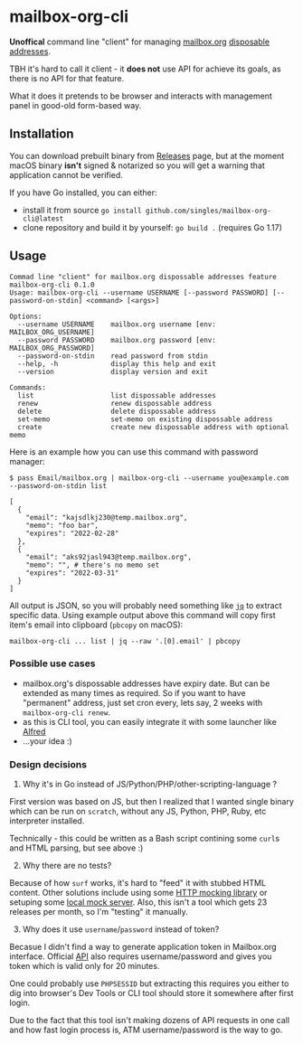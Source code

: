# mailbox-org-cli

**Unoffical** command line "client" for managing [mailbox.org](https://mailbox.org) [disposable addresses](https://mailbox.org/en/post/more-privacy-with-anonymous-disposable-e-mail-addresses).

TBH it's hard to call it client - it **does not** use API for achieve its goals, as there is no API for that feature.

What it does it pretends to be browser and interacts with management panel in good-old form-based way.

## Installation

You can download prebuilt binary from [Releases](https://github.com/singles/mailbox-org-cli/releases) page, but at the moment macOS binary **isn't** signed & notarized so you will get a warning that application cannot be verified.

If you have Go installed, you can either:

* install it from source `go install github.com/singles/mailbox-org-cli@latest`
* clone repository and build it by yourself: `go build .` (requires Go 1.17)

## Usage

```text
Commad line "client" for mailbox.org dispossable addresses feature
mailbox-org-cli 0.1.0
Usage: mailbox-org-cli --username USERNAME [--password PASSWORD] [--password-on-stdin] <command> [<args>]

Options:
  --username USERNAME    mailbox.org username [env: MAILBOX_ORG_USERNAME]
  --password PASSWORD    mailbox.org password [env: MAILBOX_ORG_PASSWORD]
  --password-on-stdin    read password from stdin
  --help, -h             display this help and exit
  --version              display version and exit

Commands:
  list                   list dispossable addresses
  renew                  renew dispossable address
  delete                 delete dispossable address
  set-memo               set-memo on existing dispossable address
  create                 create new dispossable address with optional memo
```

Here is an example how you can use this command with password manager:

```text
$ pass Email/mailbox.org | mailbox-org-cli --username you@example.com --password-on-stdin list

[
  {
    "email": "kajsdlkj230@temp.mailbox.org",
    "memo": "foo bar",
    "expires": "2022-02-28"
  },
  {
    "email": "aks92jasl943@temp.mailbox.org",
    "memo": "", # there's no memo set
    "expires": "2022-03-31"
  }
]
```

All output is JSON, so you will probably need something like [`jq`](https://github.com/stedolan/jq) to extract specific data. Using example output above this command will copy first item's email into clipboard (`pbcopy` on macOS):

```text
mailbox-org-cli ... list | jq --raw '.[0].email' | pbcopy
```

### Possible use cases

* mailbox.org's dispossable addresses have expiry date. But can be extended as many times as required. So if you want to have "permanent" address, just set cron every, lets say, 2 weeks with `mailbox-org-cli renew`.
* as this is CLI tool, you can easily integrate it with some launcher like [Alfred](https://www.alfredapp.com/)
* ...your idea :)

### Design decisions

1. Why it's in Go instead of JS/Python/PHP/other-scripting-language ?

First version was based on JS, but then I realized that I wanted single binary which can be run on `scratch`, without any JS, Python, PHP, Ruby, etc interpreter installed.

Technically - this could be written as a Bash script contining some `curl`s and HTML parsing, but see above :)

2. Why there are no tests?

Because of how `surf` works, it's hard to "feed" it with stubbed HTML content. Other solutions include using some [HTTP mocking library](https://github.com/h2non/gock) or setuping some [local mock server](https://mockoon.com/). Also, this isn't a tool which gets 23 releases per month, so I'm "testing" it manually.

3. Why does it use `username`/`password` instead of token?

Becasue I didn't find a way to generate application token in Mailbox.org interface. Official [API](https://api.mailbox.org/v1/doc/welcome/Grundlegende-Informationen.html) also requires username/password and gives you token which is valid only for 20 minutes.

One could probably use `PHPSESSID` but extracting this requires you either to dig into browser's Dev Tools or CLI tool should store it somewhere after first login.

Due to the fact that this tool isn't making dozens of API requests in one call and how fast login process is, ATM username/password is the way to go.

